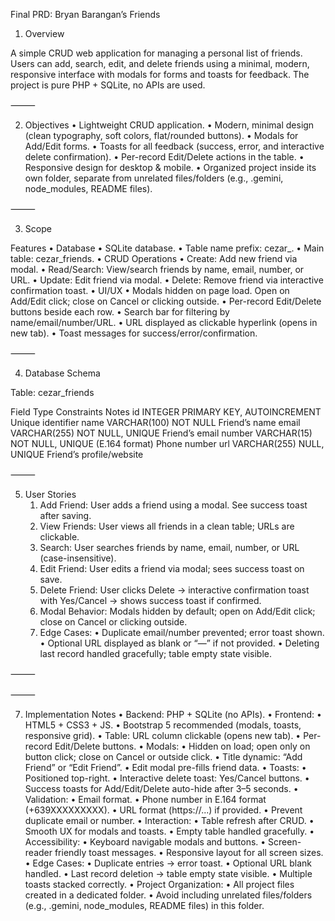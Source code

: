 Final PRD: Bryan Barangan’s Friends

1. Overview

A simple CRUD web application for managing a personal list of friends.
Users can add, search, edit, and delete friends using a minimal, modern, responsive interface with modals for forms and toasts for feedback.
The project is pure PHP + SQLite, no APIs are used.

⸻

2. Objectives
	•	Lightweight CRUD application.
	•	Modern, minimal design (clean typography, soft colors, flat/rounded buttons).
	•	Modals for Add/Edit forms.
	•	Toasts for all feedback (success, error, and interactive delete confirmation).
	•	Per-record Edit/Delete actions in the table.
	•	Responsive design for desktop & mobile.
	•	Organized project inside its own folder, separate from unrelated files/folders (e.g., .gemini, node_modules, README files).

⸻

3. Scope

Features
	•	Database
	•	SQLite database.
	•	Table name prefix: cezar_.
	•	Main table: cezar_friends.
	•	CRUD Operations
	•	Create: Add new friend via modal.
	•	Read/Search: View/search friends by name, email, number, or URL.
	•	Update: Edit friend via modal.
	•	Delete: Remove friend via interactive confirmation toast.
	•	UI/UX
	•	Modals hidden on page load. Open on Add/Edit click; close on Cancel or clicking outside.
	•	Per-record Edit/Delete buttons beside each row.
	•	Search bar for filtering by name/email/number/URL.
	•	URL displayed as clickable hyperlink (opens in new tab).
	•	Toast messages for success/error/confirmation.

⸻

4. Database Schema

Table: cezar_friends

Field	Type	Constraints	Notes
id	INTEGER	PRIMARY KEY, AUTOINCREMENT	Unique identifier
name	VARCHAR(100)	NOT NULL	Friend’s name
email	VARCHAR(255)	NOT NULL, UNIQUE	Friend’s email
number	VARCHAR(15)	NOT NULL, UNIQUE (E.164 format)	Phone number
url	VARCHAR(255)	NULL, UNIQUE	Friend’s profile/website


⸻

5. User Stories
	1.	Add Friend: User adds a friend using a modal. See success toast after saving.
	2.	View Friends: User views all friends in a clean table; URLs are clickable.
	3.	Search: User searches friends by name, email, number, or URL (case-insensitive).
	4.	Edit Friend: User edits a friend via modal; sees success toast on save.
	5.	Delete Friend: User clicks Delete → interactive confirmation toast with Yes/Cancel → shows success toast if confirmed.
	6.	Modal Behavior: Modals hidden by default; open on Add/Edit click; close on Cancel or clicking outside.
	7.	Edge Cases:
	•	Duplicate email/number prevented; error toast shown.
	•	Optional URL displayed as blank or “—” if not provided.
	•	Deleting last record handled gracefully; table empty state visible.

⸻



⸻

7. Implementation Notes
	•	Backend: PHP + SQLite (no APIs).
	•	Frontend:
	•	HTML5 + CSS3 + JS.
	•	Bootstrap 5 recommended (modals, toasts, responsive grid).
	•	Table: URL column clickable (opens new tab).
	•	Per-record Edit/Delete buttons.
	•	Modals:
	•	Hidden on load; open only on button click; close on Cancel or outside click.
	•	Title dynamic: “Add Friend” or “Edit Friend”.
	•	Edit modal pre-fills friend data.
	•	Toasts:
	•	Positioned top-right.
	•	Interactive delete toast: Yes/Cancel buttons.
	•	Success toasts for Add/Edit/Delete auto-hide after 3–5 seconds.
	•	Validation:
	•	Email format.
	•	Phone number in E.164 format (+639XXXXXXXXX).
	•	URL format (https://...) if provided.
	•	Prevent duplicate email or number.
	•	Interaction:
	•	Table refresh after CRUD.
	•	Smooth UX for modals and toasts.
	•	Empty table handled gracefully.
	•	Accessibility:
	•	Keyboard navigable modals and buttons.
	•	Screen-reader friendly toast messages.
	•	Responsive layout for all screen sizes.
	•	Edge Cases:
	•	Duplicate entries → error toast.
	•	Optional URL blank handled.
	•	Last record deletion → table empty state visible.
	•	Multiple toasts stacked correctly.
	•	Project Organization:
	•	All project files created in a dedicated folder.
	•	Avoid including unrelated files/folders (e.g., .gemini, node_modules, README files) in this folder.